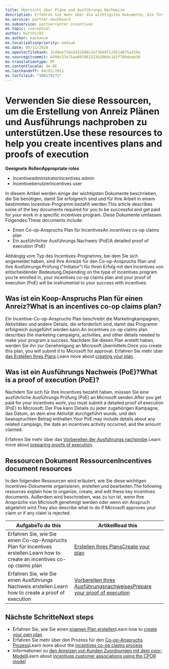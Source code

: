 ```yaml
---
title: Übersicht über Pläne und Ausführungs Nachweise
description: Erfahren Sie mehr über die wichtigsten Dokumente, die für die-Anreize benötigt werden, einschließlich eines anforderungsplans für einen zusammen-und detaillierten Ausführungs Nachweis (PoE).
ms.service: partner-dashboard
ms.subservice: partnercenter-incentives
ms.topic: conceptual
author: Karthic83
ms.author: kashanum
ms.localizationpriority: medium
ms.date: 09/11/2020
ms.openlocfilehash: 3cd9ee73da3432b88c2ef3669f12451d675a319a
ms.sourcegitcommit: 6498c57e75aa097861523b206dc142f789deeb36
ms.translationtype: MT
ms.contentlocale: de-DE
ms.lasthandoff: 04/02/2021
ms.locfileid: "106179172"
---
```

# <a name="use-these-resources-to-help-you-create-incentives-plans-and-proofs-of-execution"></a><span data-ttu-id="1067d-103">Verwenden Sie diese Ressourcen, um die Erstellung von Anreiz Plänen und Ausführungs nachproben zu unterstützen.</span><span class="sxs-lookup"><span data-stu-id="1067d-103">Use these resources to help you create incentives plans and proofs of execution</span></span>

<span data-ttu-id="1067d-104">**Geeignete Rollen**</span><span class="sxs-lookup"><span data-stu-id="1067d-104">**Appropriate roles**</span></span>

- <span data-ttu-id="1067d-105">Incentiveadministrator</span><span class="sxs-lookup"><span data-stu-id="1067d-105">Incentives admin</span></span>
- <span data-ttu-id="1067d-106">Incentivebenutzer</span><span class="sxs-lookup"><span data-stu-id="1067d-106">Incentives user</span></span>

<span data-ttu-id="1067d-107">In diesem Artikel werden einige der wichtigsten Dokumente beschrieben, die Sie benötigen, damit Sie erfolgreich sind und für Ihre Arbeit in einem bestimmten Incentive-Programm bezahlt werden.</span><span class="sxs-lookup"><span data-stu-id="1067d-107">This article describes some of the key documents required for you to be successful and get paid for your work in a specific incentives program.</span></span> <span data-ttu-id="1067d-108">Diese Dokumente umfassen Folgendes:</span><span class="sxs-lookup"><span data-stu-id="1067d-108">These documents include:</span></span>

- <span data-ttu-id="1067d-109">Einen Co-op-Anspruchs Plan für Incentives</span><span class="sxs-lookup"><span data-stu-id="1067d-109">An incentives co-op claims plan</span></span>
- <span data-ttu-id="1067d-110">Ein ausführlicher Ausführungs Nachweis (PoE)</span><span class="sxs-lookup"><span data-stu-id="1067d-110">A detailed proof of execution (PoE)</span></span>

<span data-ttu-id="1067d-111">Abhängig vom Typ des Incentives-Programms, bei dem Sie sich angemeldet haben, sind Ihre Anreize für den Co-op-Anspruchs Plan und ihre Ausführungs Prüfung ("Initiator") für Ihren Erfolg mit den Incentives von entscheidender Bedeutung.</span><span class="sxs-lookup"><span data-stu-id="1067d-111">Depending on the type of incentives program you’re enrolled in, your incentives co-op claims plan and your proof of execution (PoE) will be instrumental to your success with incentives.</span></span>

## <a name="what-is-an-incentives-co-op-claims-plan"></a><span data-ttu-id="1067d-112">Was ist ein Koop-Anspruchs Plan für einen Anreiz?</span><span class="sxs-lookup"><span data-stu-id="1067d-112">What is an incentives co-op claims plan?</span></span>

<span data-ttu-id="1067d-113">Ein Incentive-Co-op-Anspruchs Plan beschreibt die Marketingkampagnen, Aktivitäten und andere Details, die erforderlich sind, damit das Programm erfolgreich ausgeführt werden kann.</span><span class="sxs-lookup"><span data-stu-id="1067d-113">An incentives co-op claims plan describes the marketing campaigns, activities, and other details needed to make your program a success.</span></span> <span data-ttu-id="1067d-114">Nachdem Sie diesen Plan erstellt haben, werden Sie ihn zur Genehmigung an Microsoft übermitteln.</span><span class="sxs-lookup"><span data-stu-id="1067d-114">Once you create this plan, you will submit it to Microsoft for approval.</span></span> <span data-ttu-id="1067d-115">Erfahren Sie mehr über [das Erstellen Ihres Plans](incentives-create-your-plan.md).</span><span class="sxs-lookup"><span data-stu-id="1067d-115">Learn more about [creating your plan](incentives-create-your-plan.md).</span></span>

## <a name="what-is-a-proof-of-execution-poe"></a><span data-ttu-id="1067d-116">Was ist ein Ausführungs Nachweis (PoE)?</span><span class="sxs-lookup"><span data-stu-id="1067d-116">What is a proof of execution (PoE)?</span></span>

<span data-ttu-id="1067d-117">Nachdem Sie sich für Ihre Incentives bezahlt haben, müssen Sie eine ausführliche Ausführungs Prüfung (PoE) an Microsoft senden.</span><span class="sxs-lookup"><span data-stu-id="1067d-117">After you get paid for your incentives work, you must submit a detailed proof of execution (PoE) to Microsoft.</span></span> <span data-ttu-id="1067d-118">Der Poe kann Details zu jeder zugehörigen Kampagne, das Datum, an dem eine Aktivität durchgeführt wurde, und den beanspruchten Betrag enthalten.</span><span class="sxs-lookup"><span data-stu-id="1067d-118">Your PoE may include details about any related campaign, the date an incentives activity occurred, and the amount claimed.</span></span> 

<span data-ttu-id="1067d-119">Erfahren Sie mehr über das [Vorbereiten der Ausführungs nachprobe](incentives-prepare-your-proof-of-execution.md).</span><span class="sxs-lookup"><span data-stu-id="1067d-119">Learn more about [preparing proofs of execution](incentives-prepare-your-proof-of-execution.md).</span></span>

## <a name="incentives-document-resources"></a><span data-ttu-id="1067d-120">Ressourcen Dokument Ressourcen</span><span class="sxs-lookup"><span data-stu-id="1067d-120">Incentives document resources</span></span>

<span data-ttu-id="1067d-121">In den folgenden Ressourcen wird erläutert, wie Sie diese wichtigen Incentives-Dokumente organisieren, erstellen und bearbeiten.</span><span class="sxs-lookup"><span data-stu-id="1067d-121">The following resources explain how to organize, create, and edit these key incentives documents.</span></span> <span data-ttu-id="1067d-122">Außerdem wird beschrieben, was zu tun ist, wenn Ihre Ansprüche von Microsoft genehmigt werden oder wenn ein Anspruch abgelehnt wird.</span><span class="sxs-lookup"><span data-stu-id="1067d-122">They also describe what to do if Microsoft approves your claim or if any claim is rejected.</span></span>

|  <span data-ttu-id="1067d-123">**Aufgabe**</span><span class="sxs-lookup"><span data-stu-id="1067d-123">**To do this**</span></span>  |  <span data-ttu-id="1067d-124">**Artikel**</span><span class="sxs-lookup"><span data-stu-id="1067d-124">**Read this**</span></span>  |
|--------------|-----------|
| <span data-ttu-id="1067d-125">Erfahren Sie, wie Sie einen Co-op-Anspruchs Plan für Incentives erstellen.</span><span class="sxs-lookup"><span data-stu-id="1067d-125">Learn how to create an incentives co-op claims plan</span></span> | [<span data-ttu-id="1067d-126">Erstellen Ihres Plans</span><span class="sxs-lookup"><span data-stu-id="1067d-126">Create your plan</span></span>](incentives-create-your-plan.md)  |
<span data-ttu-id="1067d-127">Erfahren Sie, wie Sie einen Ausführungs Nachweis erstellen.</span><span class="sxs-lookup"><span data-stu-id="1067d-127">Learn how to create a proof of execution</span></span> | [<span data-ttu-id="1067d-128">Vorbereiten Ihres Ausführungsnachweises</span><span class="sxs-lookup"><span data-stu-id="1067d-128">Prepare your proof of execution</span></span>](incentives-prepare-your-proof-of-execution.md)  |

## <a name="next-steps"></a><span data-ttu-id="1067d-129">Nächste Schritte</span><span class="sxs-lookup"><span data-stu-id="1067d-129">Next steps</span></span>

- <span data-ttu-id="1067d-130">Erfahren Sie, wie Sie einen [eigenen Plan erstellen](incentives-create-your-plan.md)</span><span class="sxs-lookup"><span data-stu-id="1067d-130">Learn how to [create your own plan](incentives-create-your-plan.md)</span></span>
- <span data-ttu-id="1067d-131">Erfahren Sie mehr über den Prozess für den [Co-op-Anspruchs Prozess](claims-overview.md)</span><span class="sxs-lookup"><span data-stu-id="1067d-131">Learn more about the [incentives co-op claims process](claims-overview.md)</span></span>
- <span data-ttu-id="1067d-132">Informationen zu [den Anreizen von Kunden Zuordnungen mit dem cpor-Modell](submit-osa-claim.md)</span><span class="sxs-lookup"><span data-stu-id="1067d-132">Learn about [incentives customer associations using the CPOR model](submit-osa-claim.md)</span></span>